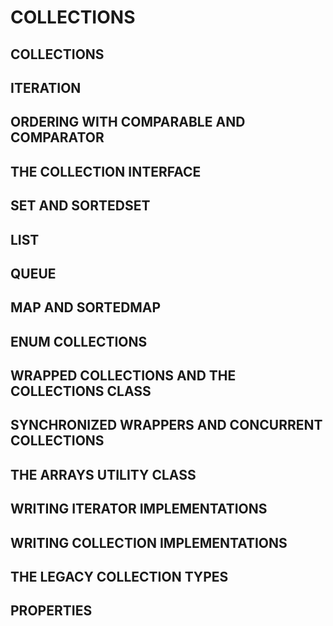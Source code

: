 # COLLECTIONS
## COLLECTIONS
## ITERATION
## ORDERING WITH COMPARABLE AND COMPARATOR
## THE COLLECTION INTERFACE
## SET AND SORTEDSET
## LIST
## QUEUE
## MAP AND SORTEDMAP
## ENUM COLLECTIONS
## WRAPPED COLLECTIONS AND THE COLLECTIONS CLASS
## SYNCHRONIZED WRAPPERS AND CONCURRENT COLLECTIONS
## THE ARRAYS UTILITY CLASS
## WRITING ITERATOR IMPLEMENTATIONS
## WRITING COLLECTION IMPLEMENTATIONS
## THE LEGACY COLLECTION TYPES
## PROPERTIES
